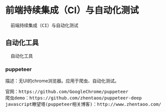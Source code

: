 # 前端持续集成（CI）与自动化测试

<pre>
  前端持续集成（CI）与自动化测试
</pre>

## 自动化工具
<pre>
  自动化工具
</pre>

### puppeteer
描述：无UI的chrome浏览器。应用于爬虫、自动化测试。
<pre>
官网：https://github.com/GoogleChrome/puppeteer
爬虫demo：https://github.com/zhentaoo/puppeteer-deep
javascript瞭望塔(puppeteer相关博客)：http://www.zhentaoo.com/
</pre>